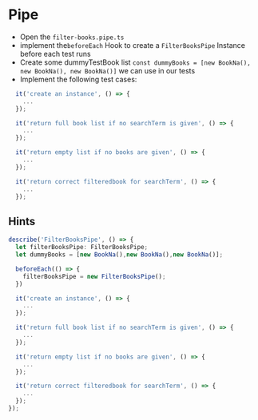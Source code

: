 # Pipe
- Open the `filter-books.pipe.ts` 
- implement the`beforeEach` Hook to create a `FilterBooksPipe` Instance before each test runs
- Create some dummyTestBook list `const dummyBooks = [new BookNa(), new BookNa(), new BookNa()]` we can use in our tests
- Implement the following test cases:

```ts
  it('create an instance', () => {
    ...
  });

  it('return full book list if no searchTerm is given', () => {
    ...
  });

  it('return empty list if no books are given', () => {
    ...
  });

  it('return correct filteredbook for searchTerm', () => {
    ...
  });
```

## Hints

```ts
describe('FilterBooksPipe', () => {
  let filterBooksPipe: FilterBooksPipe;
  let dummyBooks = [new BookNa(),new BookNa(),new BookNa()];

  beforeEach(() => {
    filterBooksPipe = new FilterBooksPipe();
  })

  it('create an instance', () => {
    ...
  });

  it('return full book list if no searchTerm is given', () => {
    ...
  });

  it('return empty list if no books are given', () => {
    ...
  });

  it('return correct filteredbook for searchTerm', () => {
    ...
  });
});

```
